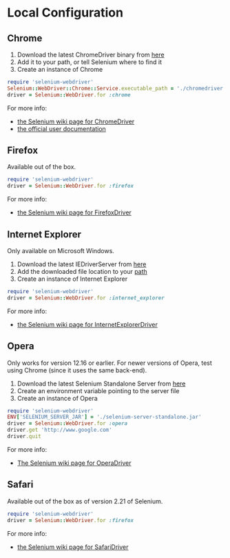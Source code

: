 # Local Configuration

## Chrome
1. Download the latest ChromeDriver binary from [here](http://chromedriver.storage.googleapis.com/index.html)
2. Add it to your path, or tell Selenium where to find it
3. Create an instance of Chrome

```ruby
require 'selenium-webdriver'
Selenium::WebDriver::Chrome::Service.executable_path = './chromedriver'
driver = Selenium::WebDriver.for :chrome
```

For more info:

+ [the Selenium wiki page for ChromeDriver](https://code.google.com/p/selenium/wiki/ChromeDriver)
+ [the official user documentation](https://sites.google.com/a/chromium.org/chromedriver/home)


## Firefox

Available out of the box.

```ruby
require 'selenium-webdriver'
driver = Selenium::WebDriver.for :firefox
```

For more info:

+ [the Selenium wiki page for FirefoxDriver](https://sites.google.com/a/chromium.org/chromedriver/home)


## Internet Explorer

Only available on Microsoft Windows.

1. Download the latest IEDriverServer from [here](http://selenium-release.storage.googleapis.com/index.html)
2. Add the downloaded file location to your [path](http://www.computerhope.com/issues/ch000549.htm)
3. Create an instance of Internet Explorer

```ruby
require 'selenium-webdriver'
driver = Selenium::WebDriver.for :internet_explorer
```

For more info:

+ [the Selenium wiki page for InternetExplorerDriver](https://code.google.com/p/selenium/wiki/InternetExplorerDriver)


## Opera
Only works for version 12.16 or earlier. For newer versions of Opera, test using Chrome (since it uses the same back-end).

1. Download the latest Selenium Standalone Server from [here](http://selenium-release.storage.googleapis.com/index.html)
2. Create an environment variable pointing to the server file
3. Create an instance of Opera

```ruby
require 'selenium-webdriver'
ENV['SELENIUM_SERVER_JAR'] = './selenium-server-standalone.jar'
driver = Selenium::WebDriver.for :opera
driver.get 'http://www.google.com'
driver.quit
```

For more info:

+ [The Selenium wiki page for OperaDriver](https://code.google.com/p/selenium/wiki/OperaDriver)


## Safari

Available out of the box as of version 2.21 of Selenium.

```ruby
require 'selenium-webdriver'
driver = Selenium::WebDriver.for :firefox
```

For more info:

+ [the Selenium wiki page for SafariDriver](https://code.google.com/p/selenium/wiki/SafariDriver)
